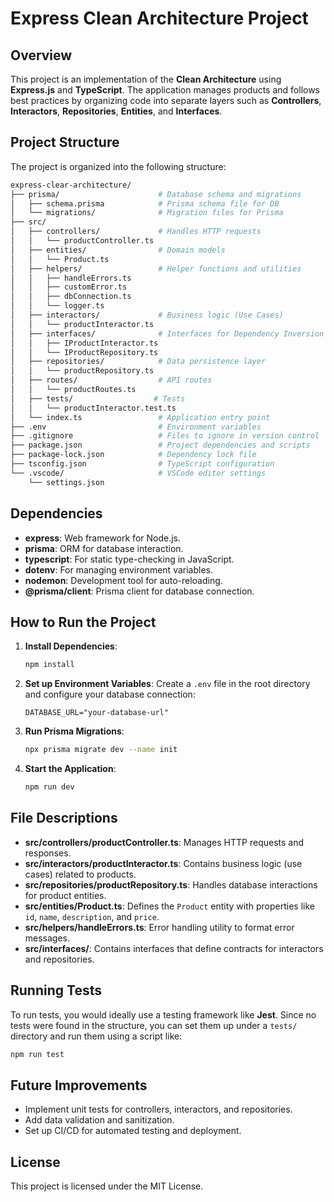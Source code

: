 # Express Clean Architecture Project

## Overview

This project is an implementation of the **Clean Architecture** using **Express.js** and **TypeScript**. The application manages products and follows best practices by organizing code into separate layers such as **Controllers**, **Interactors**, **Repositories**, **Entities**, and **Interfaces**.

## Project Structure

The project is organized into the following structure:

```bash
express-clear-architecture/
├── prisma/                      # Database schema and migrations
│   ├── schema.prisma            # Prisma schema file for DB
│   └── migrations/              # Migration files for Prisma
├── src/
│   ├── controllers/             # Handles HTTP requests
│   │   └── productController.ts
│   ├── entities/                # Domain models
│   │   └── Product.ts
│   ├── helpers/                 # Helper functions and utilities
│   │   ├── handleErrors.ts
│   │   ├── customError.ts
│   │   ├── dbConnection.ts
│   │   └── logger.ts
│   ├── interactors/             # Business logic (Use Cases)
│   │   └── productInteractor.ts
│   ├── interfaces/              # Interfaces for Dependency Inversion
│   │   ├── IProductInteractor.ts
│   │   └── IProductRepository.ts
│   ├── repositories/            # Data persistence layer
│   │   └── productRepository.ts
│   ├── routes/                  # API routes
│   │   └── productRoutes.ts
│   ├── tests/                  # Tests
│   │   └── productInteractor.test.ts
│   └── index.ts                 # Application entry point
├── .env                         # Environment variables
├── .gitignore                   # Files to ignore in version control
├── package.json                 # Project dependencies and scripts
├── package-lock.json            # Dependency lock file
├── tsconfig.json                # TypeScript configuration
└── .vscode/                     # VSCode editor settings
    └── settings.json
```

## Dependencies

- **express**: Web framework for Node.js.
- **prisma**: ORM for database interaction.
- **typescript**: For static type-checking in JavaScript.
- **dotenv**: For managing environment variables.
- **nodemon**: Development tool for auto-reloading.
- **@prisma/client**: Prisma client for database connection.

## How to Run the Project

1. **Install Dependencies**:

   ```bash
   npm install
   ```

2. **Set up Environment Variables**:
   Create a `.env` file in the root directory and configure your database connection:

   ```
   DATABASE_URL="your-database-url"
   ```

3. **Run Prisma Migrations**:

   ```bash
   npx prisma migrate dev --name init
   ```

4. **Start the Application**:
   ```bash
   npm run dev
   ```

## File Descriptions

- **src/controllers/productController.ts**: Manages HTTP requests and responses.
- **src/interactors/productInteractor.ts**: Contains business logic (use cases) related to products.
- **src/repositories/productRepository.ts**: Handles database interactions for product entities.
- **src/entities/Product.ts**: Defines the `Product` entity with properties like `id`, `name`, `description`, and `price`.
- **src/helpers/handleErrors.ts**: Error handling utility to format error messages.
- **src/interfaces/**: Contains interfaces that define contracts for interactors and repositories.

## Running Tests

To run tests, you would ideally use a testing framework like **Jest**. Since no tests were found in the structure, you can set them up under a `tests/` directory and run them using a script like:

```bash
npm run test
```

## Future Improvements

- Implement unit tests for controllers, interactors, and repositories.
- Add data validation and sanitization.
- Set up CI/CD for automated testing and deployment.

## License

This project is licensed under the MIT License.
